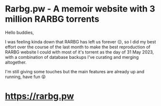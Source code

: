 # Rarbg.pw - A memoir website with 3 million RARBG torrents

Hello buddies,

I was feeling kinda down that RARBG has left us forever 😔, so I did my best effort over the course of the last month to make the best reproduction of RARBG website I could with most of it's torrent as the day of 31 May 2023, with a combination of database backups I've curating and merging altogether.

I'm still giving some touches but the main features are already up and running, have fun 😝

# https://rarbg.pw

